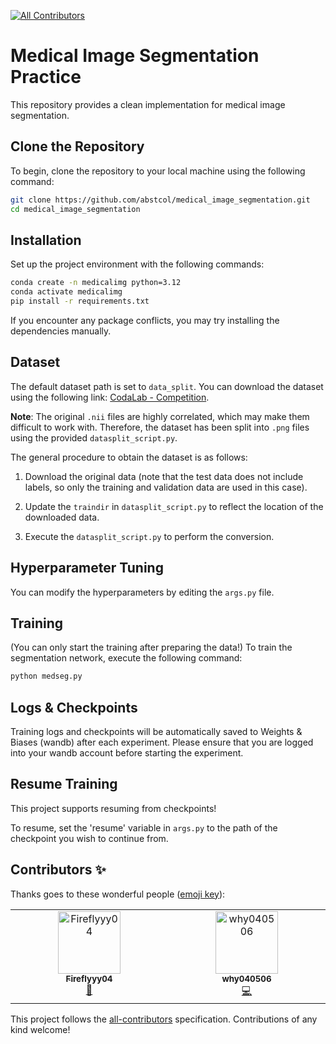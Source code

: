 
<!-- ALL-CONTRIBUTORS-BADGE:START - Do not remove or modify this section -->
[![All Contributors](https://img.shields.io/badge/all_contributors-2-orange.svg?style=flat-square)](#contributors-)
<!-- ALL-CONTRIBUTORS-BADGE:END -->


# Medical Image Segmentation Practice

This repository provides a clean implementation for medical image segmentation.

## Clone the Repository

To begin, clone the repository to your local machine using the following command:

```bash
git clone https://github.com/abstcol/medical_image_segmentation.git
cd medical_image_segmentation
```

## Installation

Set up the project environment with the following commands:

```bash
conda create -n medicalimg python=3.12
conda activate medicalimg
pip install -r requirements.txt
```

If you encounter any package conflicts, you may try installing the dependencies manually.

## Dataset

The default dataset path is set to `data_split`. You can download the dataset using the following link: [CodaLab - Competition](https://competitions.codalab.org/competitions/17094#participate).

**Note**: The original `.nii` files are highly correlated, which may make them difficult to work with. Therefore, the dataset has been split into `.png` files using the provided `datasplit_script.py`.

The general procedure to obtain the dataset is as follows:

1.  Download the original data (note that the test data does not include labels, so only the training and validation data are used in this case).
    
2.  Update the `traindir` in `datasplit_script.py` to reflect the location of the downloaded data.
    
3.  Execute the `datasplit_script.py` to perform the conversion.
    

## Hyperparameter Tuning

You can modify the hyperparameters by editing the `args.py` file.

## Training
(You can only start the training after preparing the data!)
To train the segmentation network, execute the following command:

```bash
python medseg.py

```

## Logs & Checkpoints

Training logs and checkpoints will be automatically saved to Weights & Biases (wandb) after each experiment. Please ensure that you are logged into your wandb account before starting the experiment.

## Resume Training

This project supports resuming from checkpoints!

To resume, set the 'resume' variable in `args.py` to the path of the checkpoint you wish to continue from.

<!--stackedit_data:
eyJoaXN0b3J5IjpbMjEzNTI5MDU0OV19
-->
## Contributors ✨

Thanks goes to these wonderful people ([emoji key](https://allcontributors.org/docs/en/emoji-key)):
<!-- ALL-CONTRIBUTORS-LIST:START - Do not remove or modify this section -->
<!-- prettier-ignore-start -->
<!-- markdownlint-disable -->
<table>
  <tbody>
    <tr>
      <td align="center" valign="top" width="14.28%"><a href="https://github.com/Fireflyyy04"><img src="https://avatars.githubusercontent.com/u/215456877?v=4?s=100" width="100px;" alt="Fireflyyy04"/><br /><sub><b>Fireflyyy04</b></sub></a><br /><a href="#ideas-Fireflyyy04" title="Ideas, Planning, & Feedback">🤔</a></td>
      <td align="center" valign="top" width="14.28%"><a href="https://github.com/why040506"><img src="https://avatars.githubusercontent.com/u/165774680?v=4?s=100" width="100px;" alt="why040506"/><br /><sub><b>why040506</b></sub></a><br /><a href="https://github.com/abstcol/medical_image_segmentation/commits?author=why040506" title="Code">💻</a></td>
    </tr>
  </tbody>
</table>

<!-- markdownlint-restore -->
<!-- prettier-ignore-end -->

<!-- ALL-CONTRIBUTORS-LIST:END -->

<!-- ALL-CONTRIBUTORS-LIST:START - Do not remove or modify this section -->
<!-- prettier-ignore-start -->
<!-- markdownlint-disable -->
<!-- markdownlint-restore -->
<!-- prettier-ignore-end -->
<!-- ALL-CONTRIBUTORS-LIST:END -->

This project follows the [all-contributors](https://github.com/all-contributors/all-contributors) specification. Contributions of any kind welcome!
